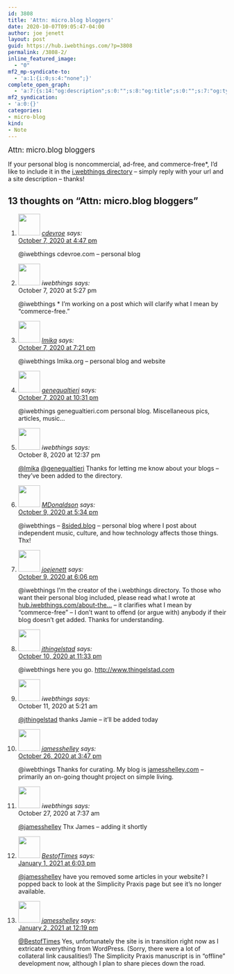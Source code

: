 ```yaml
---
id: 3808
title: 'Attn: micro.blog bloggers'
date: 2020-10-07T09:05:47-04:00
author: joe jenett
layout: post
guid: https://hub.iwebthings.com/?p=3808
permalink: /3808-2/
inline_featured_image:
  - "0"
mf2_mp-syndicate-to:
  - 'a:1:{i:0;s:4:"none";}'
complete_open_graph:
  - 'a:7:{s:14:"og:description";s:0:"";s:8:"og:title";s:0:"";s:7:"og:type";s:0:"";s:12:"twitter:card";s:7:"summary";s:15:"twitter:creator";s:0:"";s:19:"twitter:description";s:0:"";s:8:"og:image";s:0:"";}'
mf2_syndication:
- 'a:0:{}'
categories:
- micro-blog
kind:
- Note
---
```

<big>Attn: micro.blog bloggers</big>

If your personal blog is noncommercial, ad-free, and commerce-free*, I&#8217;d like to include it in the [i.webthings directory](https://directory.joejenett.com/) &#8211; simply reply with your url and a site description &#8211; thanks!

<h2 id="comments-title">13 thoughts on “Attn: micro.blog bloggers”		</h2>


<ol class="commentlist">
<li class="comment even thread-even depth-1 u-comment h-cite h-entry p-comment" id="li-comment-548">
<article id="comment-548" class="comment " itemprop="comment" itemscope="" itemtype="http://schema.org/Comment">
<footer>
<address class="comment-author p-author author vcard hcard h-card" itemprop="creator" itemscope="" itemtype="http://schema.org/Person">
<img alt="" src="https://micro.blog/cdevroe/avatar.jpg" srcset="https://micro.blog/cdevroe/avatar.jpg 2x" class="avatar avatar-50 photo avatar-default local-avatar u-photo" itemprop="image" loading="lazy" width="50" height="50">				<cite class="fn p-name" itemprop="name"><a href="https://micro.blog/cdevroe" rel="external nofollow ugc" class="u-url url">cdevroe</a></cite> <span class="says">says:</span>					</address>
<!-- .comment-author .vcard -->

<div class="comment-meta commentmetadata">
<a href="https://micro.blog/cdevroe/10376724"><time class="updated published dt-updated dt-published" datetime="2020-10-07T16:47:58-04:00" itemprop="datePublished dateModified dateCreated">
October 7, 2020 at 4:47 pm						</time></a>
			</div>
<!-- .comment-meta .commentmetadata -->
</footer>

<div class="comment-content e-content p-summary p-name" itemprop="text name description">
<p><a title="micro.blog/iwebthings no longer exists" rel="nofollow ugc">@iwebthings</a> cdevroe.com – personal blog</p>
</div>

<div class="reply">
	</div>
<!-- .reply -->
</article><!-- #comment-## -->
</li>
<!-- #comment-## -->
<li class="comment odd alt thread-odd thread-alt depth-1 u-comment h-cite h-entry p-comment" id="li-comment-549">
<article id="comment-549" class="comment " itemprop="comment" itemscope="" itemtype="http://schema.org/Comment">
<footer>
<address class="comment-author p-author author vcard hcard h-card" itemprop="creator" itemscope="" itemtype="http://schema.org/Person">
<img alt="" src="https://secure.gravatar.com/avatar/0bf0445b4e4b39f830b186b7e23195a1?s=50&amp;d=identicon&amp;r=pg" class="avatar avatar-50 photo avatar-default local-avatar u-photo" itemprop="image" loading="lazy" width="50" height="50">				<cite class="fn p-name" itemprop="name"><a title="micro.blog/iwebthings no longer exists" rel="external nofollow ugc" class="u-url url">iwebthings</a></cite> <span class="says">says:</span>					</address>
<!-- .comment-author .vcard -->

<div class="comment-meta commentmetadata">
<a title="micro.blog/iwebthings no longer exists"><time class="updated published dt-updated dt-published" datetime="2020-10-07T17:27:32-04:00" itemprop="datePublished dateModified dateCreated">
October 7, 2020 at 5:27 pm						</time></a>
			</div>
<!-- .comment-meta .commentmetadata -->
</footer>

<div class="comment-content e-content p-summary p-name" itemprop="text name description">
<p><a title="micro.blog/iwebthings no longer exists" rel="nofollow ugc">@iwebthings</a> * I’m working on a post which will clarify what I mean by “commerce-free.”</p>
</div>

<div class="reply">
	</div>
<!-- .reply -->
</article><!-- #comment-## -->
</li>
<!-- #comment-## -->
<li class="comment even thread-even depth-1 u-comment h-cite h-entry p-comment" id="li-comment-550">
<article id="comment-550" class="comment " itemprop="comment" itemscope="" itemtype="http://schema.org/Comment">
<footer>
<address class="comment-author p-author author vcard hcard h-card" itemprop="creator" itemscope="" itemtype="http://schema.org/Person">
<img alt="" src="https://micro.blog/lmika/avatar.jpg" srcset="https://micro.blog/lmika/avatar.jpg 2x" class="avatar avatar-50 photo avatar-default local-avatar u-photo" itemprop="image" loading="lazy" width="50" height="50">				<cite class="fn p-name" itemprop="name"><a href="https://micro.blog/lmika" rel="external nofollow ugc" class="u-url url">lmika</a></cite> <span class="says">says:</span>					</address>
<!-- .comment-author .vcard -->

<div class="comment-meta commentmetadata">
<a href="https://micro.blog/lmika/10377118"><time class="updated published dt-updated dt-published" datetime="2020-10-07T19:21:14-04:00" itemprop="datePublished dateModified dateCreated">
October 7, 2020 at 7:21 pm						</time></a>
			</div>
<!-- .comment-meta .commentmetadata -->
</footer>

<div class="comment-content e-content p-summary p-name" itemprop="text name description">
<p><a title="micro.blog/iwebthings no longer exists" rel="nofollow ugc">@iwebthings</a> lmika.org – personal blog and website</p>
</div>

<div class="reply">
	</div>
<!-- .reply -->
</article><!-- #comment-## -->
</li>
<!-- #comment-## -->
<li class="comment odd alt thread-odd thread-alt depth-1 u-comment h-cite h-entry p-comment" id="li-comment-552">
<article id="comment-552" class="comment " itemprop="comment" itemscope="" itemtype="http://schema.org/Comment">
<footer>
<address class="comment-author p-author author vcard hcard h-card" itemprop="creator" itemscope="" itemtype="http://schema.org/Person">
<img alt="" src="https://www.gravatar.com/avatar/b8239ea5bc7b33b679e24f97f21ee4f0?s=96&amp;d=https%3A%2F%2Fmicro.blog%2Fimages%2Fblank_avatar.png" srcset="https://www.gravatar.com/avatar/b8239ea5bc7b33b679e24f97f21ee4f0?s=96&amp;d=https%3A%2F%2Fmicro.blog%2Fimages%2Fblank_avatar.png 2x" class="avatar avatar-50 photo avatar-default local-avatar u-photo" itemprop="image" loading="lazy" width="50" height="50">				<cite class="fn p-name" itemprop="name"><a href="https://micro.blog/genegualtieri" rel="external nofollow ugc" class="u-url url">genegualtieri</a></cite> <span class="says">says:</span>					</address>
<!-- .comment-author .vcard -->

<div class="comment-meta commentmetadata">
<a href="https://micro.blog/genegualtieri/10378046"><time class="updated published dt-updated dt-published" datetime="2020-10-07T22:31:57-04:00" itemprop="datePublished dateModified dateCreated">
October 7, 2020 at 10:31 pm						</time></a>
			</div>
<!-- .comment-meta .commentmetadata -->
</footer>

<div class="comment-content e-content p-summary p-name" itemprop="text name description">
<p><a title="micro.blog/iwebthings no longer exists" rel="nofollow ugc">@iwebthings</a> genegualtieri.com personal blog. Miscellaneous pics, articles, music…</p>
</div>

<div class="reply">
	</div>
<!-- .reply -->
</article><!-- #comment-## -->
</li>
<!-- #comment-## -->
<li class="comment even thread-even depth-1 u-comment h-cite h-entry p-comment" id="li-comment-555">
<article id="comment-555" class="comment " itemprop="comment" itemscope="" itemtype="http://schema.org/Comment">
<footer>
<address class="comment-author p-author author vcard hcard h-card" itemprop="creator" itemscope="" itemtype="http://schema.org/Person">
<img alt="" src="https://secure.gravatar.com/avatar/0bf0445b4e4b39f830b186b7e23195a1?s=50&amp;d=identicon&amp;r=pg" class="avatar avatar-50 photo avatar-default local-avatar u-photo" itemprop="image" loading="lazy" width="50" height="50">				<cite class="fn p-name" itemprop="name"><a title="micro.blog/iwebthings no longer exists" rel="external nofollow ugc" class="u-url url">iwebthings</a></cite> <span class="says">says:</span>					</address>
<!-- .comment-author .vcard -->

<div class="comment-meta commentmetadata">
<a title="micro.blog/iwebthings no longer exists"><time class="updated published dt-updated dt-published" datetime="2020-10-08T12:37:26-04:00" itemprop="datePublished dateModified dateCreated">
October 8, 2020 at 12:37 pm						</time></a>
			</div>
<!-- .comment-meta .commentmetadata -->
</footer>

<div class="comment-content e-content p-summary p-name" itemprop="text name description">
<p><a href="https://micro.blog/lmika" rel="nofollow ugc">@lmika</a> <a href="https://micro.blog/genegualtieri" rel="nofollow ugc">@genegualtieri</a> Thanks for letting me know about your blogs – they’ve been added to the directory.</p>
</div>

<div class="reply">
	</div>
<!-- .reply -->
</article><!-- #comment-## -->
</li>
<!-- #comment-## -->
<li class="comment odd alt thread-odd thread-alt depth-1 u-comment h-cite h-entry p-comment" id="li-comment-560">
<article id="comment-560" class="comment " itemprop="comment" itemscope="" itemtype="http://schema.org/Comment">
<footer>
<address class="comment-author p-author author vcard hcard h-card" itemprop="creator" itemscope="" itemtype="http://schema.org/Person">
<img alt="" src="https://micro.blog/MDonaldson/avatar.jpg" srcset="https://micro.blog/MDonaldson/avatar.jpg 2x" class="avatar avatar-50 photo avatar-default local-avatar u-photo" itemprop="image" loading="lazy" width="50" height="50">				<cite class="fn p-name" itemprop="name"><a href="https://micro.blog/MDonaldson" rel="external nofollow ugc" class="u-url url">MDonaldson</a></cite> <span class="says">says:</span>					</address>
<!-- .comment-author .vcard -->

<div class="comment-meta commentmetadata">
<a href="https://micro.blog/MDonaldson/10387752"><time class="updated published dt-updated dt-published" datetime="2020-10-09T17:34:35-04:00" itemprop="datePublished dateModified dateCreated">
October 9, 2020 at 5:34 pm						</time></a>
			</div>
<!-- .comment-meta .commentmetadata -->
</footer>

<div class="comment-content e-content p-summary p-name" itemprop="text name description">
<p><a title="micro.blog/iwebthings no longer exists" rel="nofollow ugc">@iwebthings</a> – <a href="https://8sided.blog/" rel="nofollow ugc">8sided.blog</a> – personal blog where I post about independent music, culture, and how technology affects those things. Thx!</p>
</div>

<div class="reply">
	</div>
<!-- .reply -->
</article><!-- #comment-## -->
</li>
<!-- #comment-## -->
<li class="comment even thread-even depth-1 u-comment h-cite h-entry p-comment" id="li-comment-562">
<article id="comment-562" class="comment " itemprop="comment" itemscope="" itemtype="http://schema.org/Comment">
<footer>
<address class="comment-author p-author author vcard hcard h-card" itemprop="creator" itemscope="" itemtype="http://schema.org/Person">
<img alt="" src="https://micro.blog/joejenett/avatar.jpg" srcset="https://micro.blog/joejenett/avatar.jpg 2x" class="avatar avatar-50 photo avatar-default local-avatar u-photo" itemprop="image" loading="lazy" width="50" height="50">				<cite class="fn p-name" itemprop="name"><a href="https://micro.blog/joejenett" rel="external nofollow ugc" class="u-url url">joejenett</a></cite> <span class="says">says:</span>					</address>
<!-- .comment-author .vcard -->

<div class="comment-meta commentmetadata">
<a href="https://micro.blog/joejenett/10387834"><time class="updated published dt-updated dt-published" datetime="2020-10-09T18:06:33-04:00" itemprop="datePublished dateModified dateCreated">
October 9, 2020 at 6:06 pm						</time></a>
			</div>
<!-- .comment-meta .commentmetadata -->
</footer>

<div class="comment-content e-content p-summary p-name" itemprop="text name description">
<p><a title="micro.blog/iwebthings no longer exists" rel="nofollow ugc">@iwebthings</a> I’m the creator of the i.webthings directory. To those who want their personal blog included, please read what I wrote at <a href="/about-the-iwebthings-directory/">hub.iwebthings.com/about-the…</a> – it clarifies what I mean by “commerce-free” – I don’t want to offend (or argue with) anybody if their blog doesn’t get added. Thanks for understanding.</p>
</div>

<div class="reply">
	</div>
<!-- .reply -->
</article><!-- #comment-## -->
</li>
<!-- #comment-## -->
<li class="comment odd alt thread-odd thread-alt depth-1 u-comment h-cite h-entry p-comment" id="li-comment-564">
<article id="comment-564" class="comment " itemprop="comment" itemscope="" itemtype="http://schema.org/Comment">
<footer>
<address class="comment-author p-author author vcard hcard h-card" itemprop="creator" itemscope="" itemtype="http://schema.org/Person">
<img alt="" src="https://micro.blog/jthingelstad/avatar.jpg" srcset="https://micro.blog/jthingelstad/avatar.jpg 2x" class="avatar avatar-50 photo avatar-default local-avatar u-photo" itemprop="image" loading="lazy" width="50" height="50">				<cite class="fn p-name" itemprop="name"><a href="https://micro.blog/jthingelstad" rel="external nofollow ugc" class="u-url url">jthingelstad</a></cite> <span class="says">says:</span>					</address>
<!-- .comment-author .vcard -->

<div class="comment-meta commentmetadata">
<a href="https://micro.blog/jthingelstad/10393890"><time class="updated published dt-updated dt-published" datetime="2020-10-10T23:33:26-04:00" itemprop="datePublished dateModified dateCreated">
October 10, 2020 at 11:33 pm						</time></a>
			</div>
<!-- .comment-meta .commentmetadata -->
</footer>

<div class="comment-content e-content p-summary p-name" itemprop="text name description">
<p><a title="micro.blog/iwebthings no longer exists" rel="nofollow ugc">@iwebthings</a> here you go. <a href="https://www.thingelstad.com/" rel="nofollow ugc">http://www.thingelstad.com</a></p>
</div>

<div class="reply">
	</div>
<!-- .reply -->
</article><!-- #comment-## -->
</li>
<!-- #comment-## -->
<li class="comment even thread-even depth-1 u-comment h-cite h-entry p-comment" id="li-comment-565">
<article id="comment-565" class="comment " itemprop="comment" itemscope="" itemtype="http://schema.org/Comment">
<footer>
<address class="comment-author p-author author vcard hcard h-card" itemprop="creator" itemscope="" itemtype="http://schema.org/Person">
<img alt="" src="https://secure.gravatar.com/avatar/0bf0445b4e4b39f830b186b7e23195a1?s=50&amp;d=identicon&amp;r=pg" class="avatar avatar-50 photo avatar-default local-avatar u-photo" itemprop="image" loading="lazy" width="50" height="50">				<cite class="fn p-name" itemprop="name"><a title="micro.blog/iwebthings no longer exists" rel="external nofollow ugc" class="u-url url">iwebthings</a></cite> <span class="says">says:</span>					</address>
<!-- .comment-author .vcard -->

<div class="comment-meta commentmetadata">
<a title="micro.blog/iwebthings no longer exists"><time class="updated published dt-updated dt-published" datetime="2020-10-11T05:21:42-04:00" itemprop="datePublished dateModified dateCreated">
October 11, 2020 at 5:21 am						</time></a>
			</div>
<!-- .comment-meta .commentmetadata -->
</footer>

<div class="comment-content e-content p-summary p-name" itemprop="text name description">
<p><a href="https://micro.blog/jthingelstad" rel="nofollow ugc">@jthingelstad</a> thanks Jamie – it’ll be added today</p>
</div>

<div class="reply">
	</div>
<!-- .reply -->
</article><!-- #comment-## -->
</li>
<!-- #comment-## -->
<li class="comment odd alt thread-odd thread-alt depth-1 u-comment h-cite h-entry p-comment" id="li-comment-578">
<article id="comment-578" class="comment " itemprop="comment" itemscope="" itemtype="http://schema.org/Comment">
<footer>
<address class="comment-author p-author author vcard hcard h-card" itemprop="creator" itemscope="" itemtype="http://schema.org/Person">
<img alt="" src="https://www.gravatar.com/avatar/1819e59f9961a8c00b20fa9443a44b7e?s=96&amp;d=https%3A%2F%2Fmicro.blog%2Fimages%2Fblank_avatar.png" srcset="https://www.gravatar.com/avatar/1819e59f9961a8c00b20fa9443a44b7e?s=96&amp;d=https%3A%2F%2Fmicro.blog%2Fimages%2Fblank_avatar.png 2x" class="avatar avatar-50 photo avatar-default local-avatar u-photo" itemprop="image" loading="lazy" width="50" height="50">				<cite class="fn p-name" itemprop="name"><a href="https://micro.blog/jamesshelley" rel="external nofollow ugc" class="u-url url">jamesshelley</a></cite> <span class="says">says:</span>					</address>
<!-- .comment-author .vcard -->

<div class="comment-meta commentmetadata">
<a href="https://micro.blog/jamesshelley/10473877"><time class="updated published dt-updated dt-published" datetime="2020-10-26T15:47:40-04:00" itemprop="datePublished dateModified dateCreated">
October 26, 2020 at 3:47 pm						</time></a>
			</div>
<!-- .comment-meta .commentmetadata -->
</footer>

<div class="comment-content e-content p-summary p-name" itemprop="text name description">
<p><a title="micro.blog/iwebthings no longer exists" rel="nofollow ugc">@iwebthings</a> Thanks for curating. My blog is <a href="https://jamesshelley.com/" rel="nofollow ugc">jamesshelley.com</a> – primarily an on-going thought project on simple living.</p>
</div>

<div class="reply">
	</div>
<!-- .reply -->
</article><!-- #comment-## -->
</li>
<!-- #comment-## -->
<li class="comment even thread-even depth-1 u-comment h-cite h-entry p-comment" id="li-comment-579">
<article id="comment-579" class="comment " itemprop="comment" itemscope="" itemtype="http://schema.org/Comment">
<footer>
<address class="comment-author p-author author vcard hcard h-card" itemprop="creator" itemscope="" itemtype="http://schema.org/Person">
<img alt="" src="https://secure.gravatar.com/avatar/0bf0445b4e4b39f830b186b7e23195a1?s=50&amp;d=identicon&amp;r=pg" class="avatar avatar-50 photo avatar-default local-avatar u-photo" itemprop="image" loading="lazy" width="50" height="50">				<cite class="fn p-name" itemprop="name"><a title="micro.blog/iwebthings no longer exists" rel="external nofollow ugc" class="u-url url">iwebthings</a></cite> <span class="says">says:</span>					</address>
<!-- .comment-author .vcard -->

<div class="comment-meta commentmetadata">
<a title="micro.blog/iwebthings no longer exists"><time class="updated published dt-updated dt-published" datetime="2020-10-27T07:37:00-04:00" itemprop="datePublished dateModified dateCreated">
October 27, 2020 at 7:37 am						</time></a>
			</div>
<!-- .comment-meta .commentmetadata -->
</footer>

<div class="comment-content e-content p-summary p-name" itemprop="text name description">
<p><a href="https://micro.blog/jamesshelley" rel="nofollow ugc">@jamesshelley</a> Thx James – adding it shortly</p>
</div>

<div class="reply">
	</div>
<!-- .reply -->
</article><!-- #comment-## -->
</li>
<!-- #comment-## -->
<li class="comment odd alt thread-odd thread-alt depth-1 u-comment h-cite h-entry p-comment" id="li-comment-2629">
<article id="comment-2629" class="comment " itemprop="comment" itemscope="" itemtype="http://schema.org/Comment">
<footer>
<address class="comment-author p-author author vcard hcard h-card" itemprop="creator" itemscope="" itemtype="http://schema.org/Person">
<img alt="" src="https://www.gravatar.com/avatar/f976ec4895cce784b2c939f7f39f599a?s=96&amp;d=https%3A%2F%2Fmicro.blog%2Fimages%2Fblank_avatar.png" srcset="https://www.gravatar.com/avatar/f976ec4895cce784b2c939f7f39f599a?s=96&amp;d=https%3A%2F%2Fmicro.blog%2Fimages%2Fblank_avatar.png 2x" class="avatar avatar-50 photo avatar-default local-avatar u-photo" itemprop="image" loading="lazy" width="50" height="50">				<cite class="fn p-name" itemprop="name"><a href="https://micro.blog/BestofTimes" rel="external nofollow ugc" class="u-url url">BestofTimes</a></cite> <span class="says">says:</span>					</address>
<!-- .comment-author .vcard -->

<div class="comment-meta commentmetadata">
<a href="https://micro.blog/BestofTimes/10799600"><time class="updated published dt-updated dt-published" datetime="2021-01-01T18:03:48-05:00" itemprop="datePublished dateModified dateCreated">
January 1, 2021 at 6:03 pm						</time></a>
			</div>
<!-- .comment-meta .commentmetadata -->
</footer>

<div class="comment-content e-content p-summary p-name" itemprop="text name description">
<p><a href="https://micro.blog/jamesshelley" rel="nofollow ugc">@jamesshelley</a> have you removed some articles in your website? I popped back to look at the <a title="no longer available" rel="nofollow ugc">Simplicity Praxis</a> page but see it’s no longer available.</p>
</div>

<div class="reply">
	</div>
<!-- .reply -->
</article><!-- #comment-## -->
</li>
<!-- #comment-## -->
<li class="comment even thread-even depth-1 u-comment h-cite h-entry p-comment" id="li-comment-2630">
<article id="comment-2630" class="comment " itemprop="comment" itemscope="" itemtype="http://schema.org/Comment">
<footer>
<address class="comment-author p-author author vcard hcard h-card" itemprop="creator" itemscope="" itemtype="http://schema.org/Person">
<img alt="" src="https://www.gravatar.com/avatar/1819e59f9961a8c00b20fa9443a44b7e?s=96&amp;d=https%3A%2F%2Fmicro.blog%2Fimages%2Fblank_avatar.png" srcset="https://www.gravatar.com/avatar/1819e59f9961a8c00b20fa9443a44b7e?s=96&amp;d=https%3A%2F%2Fmicro.blog%2Fimages%2Fblank_avatar.png 2x" class="avatar avatar-50 photo avatar-default local-avatar u-photo" itemprop="image" loading="lazy" width="50" height="50">				<cite class="fn p-name" itemprop="name"><a href="https://micro.blog/jamesshelley" rel="external nofollow ugc" class="u-url url">jamesshelley</a></cite> <span class="says">says:</span>					</address>
<!-- .comment-author .vcard -->

<div class="comment-meta commentmetadata">
<a href="https://micro.blog/jamesshelley/10802792"><time class="updated published dt-updated dt-published" datetime="2021-01-02T12:19:53-05:00" itemprop="datePublished dateModified dateCreated">
January 2, 2021 at 12:19 pm						</time></a>
			</div>
<!-- .comment-meta .commentmetadata -->
</footer>

<div class="comment-content e-content p-summary p-name" itemprop="text name description">
<p><a href="https://micro.blog/BestofTimes" rel="nofollow ugc">@BestofTimes</a> Yes, unfortunately the site is in transition right now as I extricate everything from WordPress. (Sorry, there were a lot of collateral link causalities!) The Simplicity Praxis manuscript is in “offline” development now, although I plan to share pieces down the road.</p>
</div>

<div class="reply">
	</div>
<!-- .reply -->
</article><!-- #comment-## -->
</li>
<!-- #comment-## -->
</ol>
